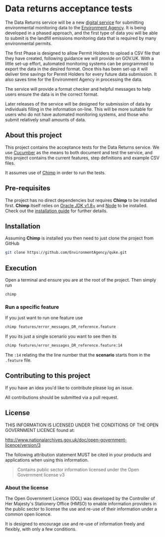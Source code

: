 # Data returns acceptance tests

The Data Returns service will be a new [digital service](https://www.gov.uk/service-manual/digital-by-default) for submitting environmental monitoring data to the [Environment Agency](https://www.gov.uk/government/organisations/environment-agency).  It is being developed in a phased approach, and the first type of data you will be able to submit is the landfill emissions monitoring data that is required by many environmental permits.

The first Phase is designed to allow Permit Holders to upload a CSV file that they have created, following guidance we will provide on GOV.UK.  With a little set-up effort, automated monitoring systems can be programmed to export the data in the desired format. Once this has been set-up it will deliver time savings for Permit Holders for every future data submission. It also saves time for the Environment Agency in processing the data.

The service will provide a format checker and helpful messages to help users ensure the data is in the correct format.

Later releases of the service will be designed for submission of data by individuals filling in the information on-line. This will be more suitable for users who do not have automated monitoring systems, and those who submit relatively small amounts of data.

## About this project

This project contains the acceptance tests for the Data Returns service. We use [Cucumber](https://cucumber.io/) as the means to both document and test the service, and this project contains the current features, step definitions and example CSV files.

It assumes use of [Chimp](https://github.com/xolvio/chimp) in order to run the tests.

## Pre-requisites

The project has no direct dependencies but requires **Chimp** to be installed first. **Chimp** itself relies on [Oracle JDK v1.8+](http://www.oracle.com/technetwork/java/javase/downloads/jdk8-downloads-2133151.html) and [Node](https://nodejs.org/en/) to be installed. Check out the [installation guide](https://chimp.readme.io/docs/installation) for further details.

## Installation

Assuming **Chimp** is installed you then need to just clone the project from GitHub

```bash
git clone https://github.com/EnvironmentAgency/quke.git
```

## Execution

Open a terminal and ensure you are at the root of the project. Then simply run

```bash
chimp
```

### Run a specific feature

If you just want to run one feature use

```bash
chimp features/error_messages_DR_reference.feature
```

If you its just a single scenario you want to see then its

```bash
chimp features/error_messages_DR_reference.feature:14
```

The `:14` relating the the line number that the **scenario** starts from in the `.feature` file.


## Contributing to this project

If you have an idea you'd like to contribute please log an issue.

All contributions should be submitted via a pull request.

## License

THIS INFORMATION IS LICENSED UNDER THE CONDITIONS OF THE OPEN GOVERNMENT LICENCE found at:

http://www.nationalarchives.gov.uk/doc/open-government-licence/version/3

The following attribution statement MUST be cited in your products and applications when using this information.

> Contains public sector information licensed under the Open Government license v3

### About the license

The Open Government Licence (OGL) was developed by the Controller of Her Majesty's Stationery Office (HMSO) to enable information providers in the public sector to license the use and re-use of their information under a common open licence.

It is designed to encourage use and re-use of information freely and flexibly, with only a few conditions.
